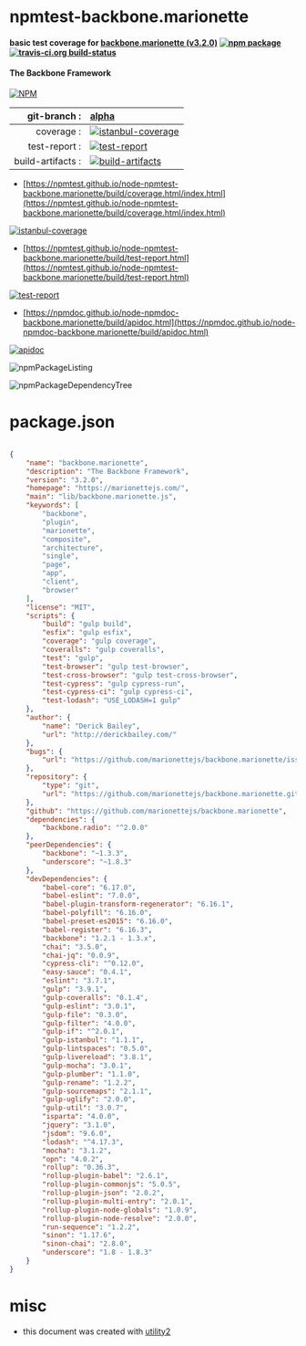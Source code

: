 # npmtest-backbone.marionette

#### basic test coverage for  [backbone.marionette (v3.2.0)](https://marionettejs.com/)  [![npm package](https://img.shields.io/npm/v/npmtest-backbone.marionette.svg?style=flat-square)](https://www.npmjs.org/package/npmtest-backbone.marionette) [![travis-ci.org build-status](https://api.travis-ci.org/npmtest/node-npmtest-backbone.marionette.svg)](https://travis-ci.org/npmtest/node-npmtest-backbone.marionette)

#### The Backbone Framework

[![NPM](https://nodei.co/npm/backbone.marionette.png?downloads=true&downloadRank=true&stars=true)](https://www.npmjs.com/package/backbone.marionette)

| git-branch : | [alpha](https://github.com/npmtest/node-npmtest-backbone.marionette/tree/alpha)|
|--:|:--|
| coverage : | [![istanbul-coverage](https://npmtest.github.io/node-npmtest-backbone.marionette/build/coverage.badge.svg)](https://npmtest.github.io/node-npmtest-backbone.marionette/build/coverage.html/index.html)|
| test-report : | [![test-report](https://npmtest.github.io/node-npmtest-backbone.marionette/build/test-report.badge.svg)](https://npmtest.github.io/node-npmtest-backbone.marionette/build/test-report.html)|
| build-artifacts : | [![build-artifacts](https://npmtest.github.io/node-npmtest-backbone.marionette/glyphicons_144_folder_open.png)](https://github.com/npmtest/node-npmtest-backbone.marionette/tree/gh-pages/build)|

- [https://npmtest.github.io/node-npmtest-backbone.marionette/build/coverage.html/index.html](https://npmtest.github.io/node-npmtest-backbone.marionette/build/coverage.html/index.html)

[![istanbul-coverage](https://npmtest.github.io/node-npmtest-backbone.marionette/build/screenCapture.buildCi.browser.%252Ftmp%252Fbuild%252Fcoverage.lib.html.png)](https://npmtest.github.io/node-npmtest-backbone.marionette/build/coverage.html/index.html)

- [https://npmtest.github.io/node-npmtest-backbone.marionette/build/test-report.html](https://npmtest.github.io/node-npmtest-backbone.marionette/build/test-report.html)

[![test-report](https://npmtest.github.io/node-npmtest-backbone.marionette/build/screenCapture.buildCi.browser.%252Ftmp%252Fbuild%252Ftest-report.html.png)](https://npmtest.github.io/node-npmtest-backbone.marionette/build/test-report.html)

- [https://npmdoc.github.io/node-npmdoc-backbone.marionette/build/apidoc.html](https://npmdoc.github.io/node-npmdoc-backbone.marionette/build/apidoc.html)

[![apidoc](https://npmdoc.github.io/node-npmdoc-backbone.marionette/build/screenCapture.buildCi.browser.%252Ftmp%252Fbuild%252Fapidoc.html.png)](https://npmdoc.github.io/node-npmdoc-backbone.marionette/build/apidoc.html)

![npmPackageListing](https://npmtest.github.io/node-npmtest-backbone.marionette/build/screenCapture.npmPackageListing.svg)

![npmPackageDependencyTree](https://npmtest.github.io/node-npmtest-backbone.marionette/build/screenCapture.npmPackageDependencyTree.svg)



# package.json

```json

{
    "name": "backbone.marionette",
    "description": "The Backbone Framework",
    "version": "3.2.0",
    "homepage": "https://marionettejs.com/",
    "main": "lib/backbone.marionette.js",
    "keywords": [
        "backbone",
        "plugin",
        "marionette",
        "composite",
        "architecture",
        "single",
        "page",
        "app",
        "client",
        "browser"
    ],
    "license": "MIT",
    "scripts": {
        "build": "gulp build",
        "esfix": "gulp esfix",
        "coverage": "gulp coverage",
        "coveralls": "gulp coveralls",
        "test": "gulp",
        "test-browser": "gulp test-browser",
        "test-cross-browser": "gulp test-cross-browser",
        "test-cypress": "gulp cypress-run",
        "test-cypress-ci": "gulp cypress-ci",
        "test-lodash": "USE_LODASH=1 gulp"
    },
    "author": {
        "name": "Derick Bailey",
        "url": "http://derickbailey.com/"
    },
    "bugs": {
        "url": "https://github.com/marionettejs/backbone.marionette/issues"
    },
    "repository": {
        "type": "git",
        "url": "https://github.com/marionettejs/backbone.marionette.git"
    },
    "github": "https://github.com/marionettejs/backbone.marionette",
    "dependencies": {
        "backbone.radio": "^2.0.0"
    },
    "peerDependencies": {
        "backbone": "~1.3.3",
        "underscore": "~1.8.3"
    },
    "devDependencies": {
        "babel-core": "6.17.0",
        "babel-eslint": "7.0.0",
        "babel-plugin-transform-regenerator": "6.16.1",
        "babel-polyfill": "6.16.0",
        "babel-preset-es2015": "6.16.0",
        "babel-register": "6.16.3",
        "backbone": "1.2.1 - 1.3.x",
        "chai": "3.5.0",
        "chai-jq": "0.0.9",
        "cypress-cli": "^0.12.0",
        "easy-sauce": "0.4.1",
        "eslint": "3.7.1",
        "gulp": "3.9.1",
        "gulp-coveralls": "0.1.4",
        "gulp-eslint": "3.0.1",
        "gulp-file": "0.3.0",
        "gulp-filter": "4.0.0",
        "gulp-if": "^2.0.1",
        "gulp-istanbul": "1.1.1",
        "gulp-lintspaces": "0.5.0",
        "gulp-livereload": "3.8.1",
        "gulp-mocha": "3.0.1",
        "gulp-plumber": "1.1.0",
        "gulp-rename": "1.2.2",
        "gulp-sourcemaps": "2.1.1",
        "gulp-uglify": "2.0.0",
        "gulp-util": "3.0.7",
        "isparta": "4.0.0",
        "jquery": "3.1.0",
        "jsdom": "9.6.0",
        "lodash": "^4.17.3",
        "mocha": "3.1.2",
        "opn": "4.0.2",
        "rollup": "0.36.3",
        "rollup-plugin-babel": "2.6.1",
        "rollup-plugin-commonjs": "5.0.5",
        "rollup-plugin-json": "2.0.2",
        "rollup-plugin-multi-entry": "2.0.1",
        "rollup-plugin-node-globals": "1.0.9",
        "rollup-plugin-node-resolve": "2.0.0",
        "run-sequence": "1.2.2",
        "sinon": "1.17.6",
        "sinon-chai": "2.8.0",
        "underscore": "1.8 - 1.8.3"
    }
}
```



# misc
- this document was created with [utility2](https://github.com/kaizhu256/node-utility2)
